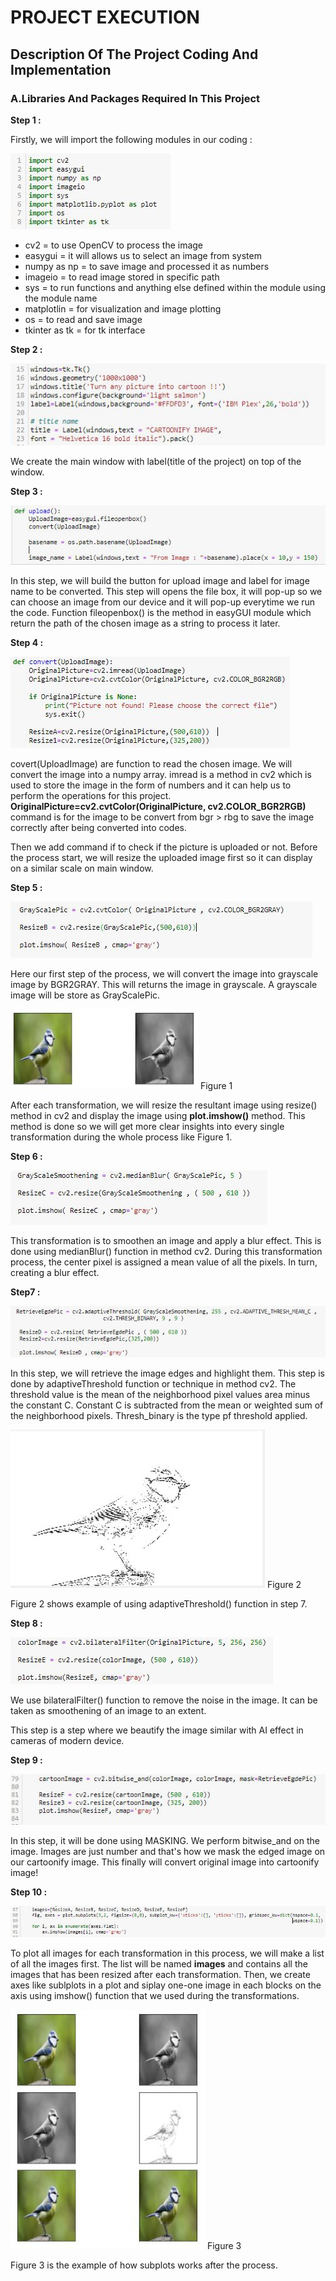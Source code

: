 # PROJECT EXECUTION

## Description Of The Project Coding And Implementation


### A.Libraries And Packages Required In This Project

**Step 1 :**

Firstly, we will import the following modules in our coding : 


![Step 1](https://github.com/AfzaAdaw/Artificial-Intelligence-Project/blob/main/Documentation/Step/modules.JPG)


- cv2           = to use OpenCV to process the image
- easygui       = it will allows us to select an image from system
- numpy as np   = to save image and processed it as numbers
- imageio       = to read image stored in specific path
- sys           = to run functions and anything else defined within the module using the module name
- matplotlin    = for visualization and image plotting
- os            = to read and save image 
- tkinter as tk = for tk interface


**Step 2 :**

![Step 2](https://github.com/AfzaAdaw/Artificial-Intelligence-Project/blob/main/Documentation/Step/gui%20screen.JPG)

We create the main window with label(title of the project) on top of the window.


**Step 3 :**

![Step 3](https://github.com/AfzaAdaw/Artificial-Intelligence-Project/blob/main/Documentation/Step/Step%203.JPG)

In this step, we will build the button for upload image and label for image name to be converted. This step will opens the file box, it will pop-up so we can choose an image from our device and it will pop-up everytime we run the code. Function  fileopenbox() is the method in easyGUI module which return the path of the chosen image as a string to process it later.

**Step 4 :**

![Step 4](https://github.com/AfzaAdaw/Artificial-Intelligence-Project/blob/main/Documentation/Step/Step%204.JPG)

covert(UploadImage) are function to read the chosen image. We will convert the image into a numpy array. imread is a method in cv2 which is used to store the image in the form of numbers and it can help us to perform the operations for this project. **OriginalPicture=cv2.cvtColor(OriginalPicture, cv2.COLOR_BGR2RGB)** command is for the image to be convert from bgr > rbg to save the image correctly after being converted into codes.

Then we add command if to check if the picture is uploaded or not. Before the process start, we will resize the uploaded image first so it can display on a similar scale on main window.


**Step 5 :**

![Step 5](https://github.com/AfzaAdaw/Artificial-Intelligence-Project/blob/main/Documentation/Step/Step%205.JPG)

Here our first step of the process, we will convert the image into grayscale image by BGR2GRAY. This will returns the image in grayscale. A grayscale image will be store as GrayScalePic.

![Figure 1](https://github.com/AfzaAdaw/Artificial-Intelligence-Project/blob/main/Documentation/Step/Step%205.2.JPG)
               Figure 1

After each transformation, we will resize the resultant image using resize() method in cv2 and display the image using **plot.imshow()** method. This method is done so we will get more clear insights into every single transformation during the whole process like Figure 1.


**Step 6 :**

![Step 6](https://github.com/AfzaAdaw/Artificial-Intelligence-Project/blob/main/Documentation/Step/Step%206.JPG)

This transformation is to smoothen an image and apply a blur effect. This is done using medianBlur() function in method cv2. During this transformation process, the center pixel is assigned a mean value of all the pixels. In turn, creating a blur effect. 


**Step7 :**

![Step 7](https://github.com/AfzaAdaw/Artificial-Intelligence-Project/blob/main/Documentation/Step/Step%207.JPG)

In this step, we will retrieve the image edges and highlight them. This step is done by adaptiveThreshold function or technique in method cv2. The threshold value is the mean of the neighborhood pixel values area minus the constant C. Constant C is subtracted from the mean or weighted sum of the neighborhood pixels. Thresh_binary is the type pf threshold applied.

![Figure 2](https://github.com/AfzaAdaw/Artificial-Intelligence-Project/blob/main/Documentation/Step/Step%207.2.JPG)
Figure 2

Figure 2 shows example of using adaptiveThreshold() function in step 7.

**Step 8 :**

![Step 8](https://github.com/AfzaAdaw/Artificial-Intelligence-Project/blob/main/Documentation/Step/Step%208.JPG)


We use bilateralFilter() function to remove the noise in the image. It can be taken as smoothening of an image to an extent.

This step is a step where we beautify the image similar with AI effect in cameras of modern device.


**Step 9 :**

![Step 9](https://github.com/AfzaAdaw/Artificial-Intelligence-Project/blob/main/Documentation/Step/Step%209.JPG)


In this step, it will be done using MASKING. We perform bitwise_and on the image. Images are just number and that's how we mask the edged image on our cartoonify image. This finally will convert original image into cartoonify image!


**Step 10 :**

![Step 10](https://github.com/AfzaAdaw/Artificial-Intelligence-Project/blob/main/Documentation/Step/Step%2010.JPG)

To plot all images for each transformation in this process, we will make a list of all the images first. The list will be named **images** and contains all the images that has been resized after each transformation. Then, we create axes like sublplots in a plot and siplay one-one image in each blocks on the axis using imshow() function that we used during the transformations.


![Step 10.2](https://github.com/AfzaAdaw/Artificial-Intelligence-Project/blob/main/Documentation/Step/Step%2010.2.JPG)
Figure 3

Figure 3 is the example of how subplots works after the process.

